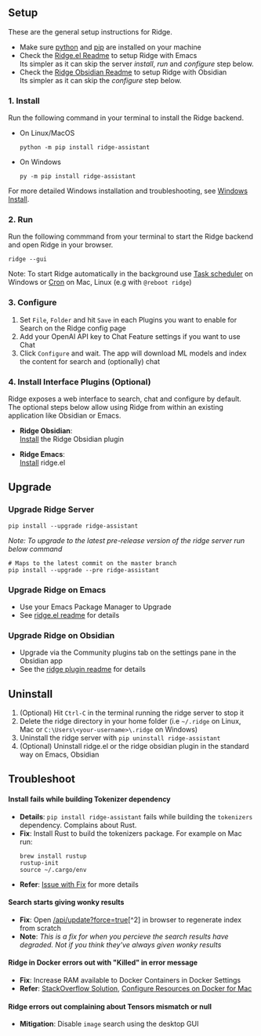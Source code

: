 ## Setup
These are the general setup instructions for Ridge.

- Make sure [python](https://realpython.com/installing-python/) and [pip](https://pip.pypa.io/en/stable/installation/) are installed on your machine
- Check the [Ridge.el Readme](https://github.com/ridge-ai/ridge/tree/master/src/interface/emacs#Setup) to setup Ridge with Emacs<br />
  Its simpler as it can skip the server *install*, *run* and *configure* step below.
- Check the [Ridge Obsidian Readme](https://github.com/ridge-ai/ridge/tree/master/src/interface/obsidian#Setup) to setup Ridge with Obsidian<br />
  Its simpler as it can skip the *configure* step below.

### 1. Install
Run the following command in your terminal to install the Ridge backend.

- On Linux/MacOS
  ```shell
  python -m pip install ridge-assistant
  ```

- On Windows
  ```shell
  py -m pip install ridge-assistant
  ```
For more detailed Windows installation and troubleshooting, see [Windows Install](./windows_install.md).


### 2. Run

Run the following commmand from your terminal to start the Ridge backend and open Ridge in your browser.

```shell
ridge --gui
```

Note: To start Ridge automatically in the background use [Task scheduler](https://www.windowscentral.com/how-create-automated-task-using-task-scheduler-windows-10) on Windows or [Cron](https://en.wikipedia.org/wiki/Cron) on Mac, Linux (e.g with `@reboot ridge`)

### 3. Configure
1. Set `File`, `Folder` and hit `Save` in each Plugins you want to enable for Search on the Ridge config page
2. Add your OpenAI API key to Chat Feature settings if you want to use Chat
3. Click `Configure` and wait. The app will download ML models and index the content for search and (optionally) chat

### 4. Install Interface Plugins (Optional)
Ridge exposes a web interface to search, chat and configure by default.<br />
The optional steps below allow using Ridge from within an existing application like Obsidian or Emacs.

- **Ridge Obsidian**:<br />
[Install](https://github.com/ridge-ai/ridge/tree/master/src/interface/obsidian#2-Setup-Plugin) the Ridge Obsidian plugin

- **Ridge Emacs**:<br />
[Install](https://github.com/ridge-ai/ridge/tree/master/src/interface/emacs#2-Install-Ridgeel) ridge.el


## Upgrade
### Upgrade Ridge Server
```shell
pip install --upgrade ridge-assistant
```

*Note: To upgrade to the latest pre-release version of the ridge server run below command*
```shell
# Maps to the latest commit on the master branch
pip install --upgrade --pre ridge-assistant
```

### Upgrade Ridge on Emacs
- Use your Emacs Package Manager to Upgrade
- See [ridge.el readme](https://github.com/ridge-ai/ridge/tree/master/src/interface/emacs#Upgrade) for details

### Upgrade Ridge on Obsidian
- Upgrade via the Community plugins tab on the settings pane in the Obsidian app
- See the [ridge plugin readme](https://github.com/ridge-ai/ridge/tree/master/src/interface/obsidian#2-Setup-Plugin) for details

## Uninstall
1. (Optional) Hit `Ctrl-C` in the terminal running the ridge server to stop it
2. Delete the ridge directory in your home folder (i.e `~/.ridge` on Linux, Mac or `C:\Users\<your-username>\.ridge` on Windows)
3. Uninstall the ridge server with `pip uninstall ridge-assistant`
4. (Optional) Uninstall ridge.el or the ridge obsidian plugin in the standard way on Emacs, Obsidian

## Troubleshoot

#### Install fails while building Tokenizer dependency
- **Details**: `pip install ridge-assistant` fails while building the `tokenizers` dependency. Complains about Rust.
- **Fix**: Install Rust to build the tokenizers package. For example on Mac run:
    ```shell
    brew install rustup
    rustup-init
    source ~/.cargo/env
    ```
- **Refer**: [Issue with Fix](https://github.com/ridge-ai/ridge/issues/82#issuecomment-1241890946) for more details

#### Search starts giving wonky results
- **Fix**: Open [/api/update?force=true](http://localhost:42110/api/update?force=true)[^2] in browser to regenerate index from scratch
- **Note**: *This is a fix for when you percieve the search results have degraded. Not if you think they've always given wonky results*

#### Ridge in Docker errors out with \"Killed\" in error message
- **Fix**: Increase RAM available to Docker Containers in Docker Settings
- **Refer**: [StackOverflow Solution](https://stackoverflow.com/a/50770267), [Configure Resources on Docker for Mac](https://docs.docker.com/desktop/mac/#resources)

#### Ridge errors out complaining about Tensors mismatch or null
- **Mitigation**: Disable `image` search using the desktop GUI
